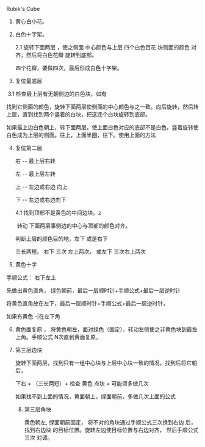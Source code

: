 Rubik's Cube



1. 黄心白小花。

2. 白色十字架。 

   2.1 旋转下面两层 ，使之侧面 中心颜色与上层 四个白色百花 块侧面的颜色 对齐，然后将白色花瓣 旋转到底部。

   四个花瓣，要做四次，最后形成白色十字架。

3. 复位最底层

​      3.1 检查最上层有无朝侧边的白色块，如有

​            找到它侧面的颜色，旋转下面两层使侧面的中心颜色与之一致。向后旋转，然后转上层，直到找到两个竖着的白块，把这连个白块旋转到底部。

​         如果最上边白色朝上，转下面两层，使上面白色对应的底部不是白色。竖着旋转使白色成为上层的侧面。往上，上面半圈，往下。使用上面的方法

4. 复位第二层

   右 -- 最上层右转

   左 -- 最上层左转

   上 -- 左边或右边 向上

   下 -- 左边或右边向下

   4.1 找到顶部不是黄色的中间边块。z

   ​     转动 下面两层事侧边的中心与顶部的颜色对齐。

      判断上层的颜色目的地，左下 或是右下

     三长两短。 右下 三次 左上两次， 或左下 三次右上两次

5. 黄色十字

手顺公式： 右下左上

先做出黄色直角， 绿色朝前，最后一层顺时针+手顺公式+最后一层逆时针

将黄色直角放在左下，最后一层顺时针+手顺公式+最后一层逆时针，

如果有黄色 -|在左下角

6. 黄色面复原 ， 将黄色朝左，面对绿色（固定），转动左侧使之非黄色块到最左上角。手顺公式 N次直到黄面复原，

7. 第三层边块

      旋转下面两层，找到只有一组中心块与上层中心块一致的情况，找到后将它朝后，

     下右 + （三长两短）+  检查 黄色 点块 +  可能须多做几次

   如果找不到上面的情况，黄面朝上，绿面朝前，多做几次上面的公式

   

   8. 第三层角块

       黄色朝左, 绿面朝前固定， 将不对的角块通过手顺公式三次换到右边 后，找到右边块 的目标位置。旋转左边使目标位置与右边对齐， 然后手顺公式三次 对调。

      

   

